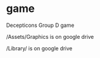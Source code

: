 # game

Decepticons Group D game

/Assets/Graphics is on google drive

/Library/ is on google drive
